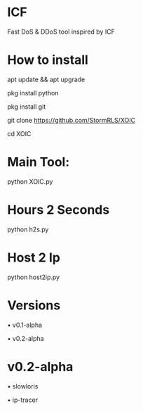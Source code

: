 # ICF
Fast DoS &amp; DDoS tool inspired by ICF

# How to install
 
apt update && apt upgrade

pkg install  python

pkg install git

git clone 
https://github.com/StormRLS/XOIC

cd XOIC
​
# Main Tool:
python XOIC.py

# Hours 2 Seconds
python h2s.py

# Host 2 Ip
python host2ip.py

# Versions
• v0.1-alpha

• v0.2-alpha

# v0.2-alpha
• slowloris

• ip-tracer

